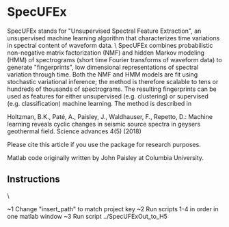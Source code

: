 # SpecUFEx 

SpecUFEx stands for "Unsupervised Spectral Feature Extraction", an unsupervised machine learning algorithm that characterizes time variations in spectral content of waveform data. 
\\
SpecUFEx combines probabilistic non-negative matrix factorization (NMF) and hidden Markov modeling (HMM) of spectrograms (short time Fourier transforms of waveform data) to generate "fingerprints", low dimensional representations of spectral variation through time. Both the NMF and HMM models are fit using stochastic variational inference; the method is therefore scalable to tens or hundreds of thousands of spectrograms. The resulting fingerprints can be used as features for either unsupervised (e.g. clustering) or supervised (e.g. classification) machine learning. The method is described in

Holtzman, B.K., Paté, A., Paisley, J., Waldhauser, F., Repetto, D.: Machine learning reveals cyclic changes in seismic source spectra in geysers geothermal field. Science advances 4(5) (2018)

Please cite this article if you use the package for research purposes.

Matlab code originally written by John Paisley at Columbia University. 

## Instructions
\\

~1 Change "insert_path" to match project key
~2 Run scripts 1-4 in order in one matlab window
~3 Run script ../SpecUFExOut_to_H5 
